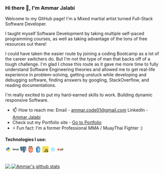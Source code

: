 ### Hi there 👋, I'm Ammar Jalabi 
Welcome to my GitHub page! I'm a Mixed martial artist turned Full-Stack Software Developer.

I taught myself Software Development by taking multiple self-paced programming courses, as well as taking advantage of the tons of free resources out there!

I could have taken the easier route by joining a coding Bootcamp as a lot of the career switchers do. But I'm not the type of man that backs off of a tough challenge. I'm glad I chose this route as it gave me more time to fully understand Software Engineering theories and allowed me to get real-life experience in problem-solving, getting unstuck while developing and debugging software, finding answers by googling, StackOverflow, and reading documentations.

I'm really excited to put my hard-earned skills to work. Building dynamic responsive Software.

- 📫 How to reach me: Email - [ammar.code01@gmail.com](https://mail.google.com/mail/?view=cm&fs=1&to=ammar.code01@gmail.com) LinkedIn - [Ammar Jalabi](https://www.linkedin.com/in/ammar-jalabi-685a78114/) 
- Check out my Portfolio site - [Go to Portfolio](https://ammarcode.github.io/Portfolio/)
- ⚡ Fun fact: I'm a former Professional MMA / MuayThai Fighter :)

**Technologies I use:**

<code><img height="20" src="https://raw.githubusercontent.com/github/explore/80688e429a7d4ef2fca1e82350fe8e3517d3494d/topics/python/python.png"></code>
<code><img height="20" src="https://raw.githubusercontent.com/github/explore/80688e429a7d4ef2fca1e82350fe8e3517d3494d/topics/django/django.png"></code>
<code><img height="20" src="https://raw.githubusercontent.com/github/explore/80688e429a7d4ef2fca1e82350fe8e3517d3494d/topics/postgresql/postgresql.png"></code>
<code><img height="20" src="https://raw.githubusercontent.com/github/explore/80688e429a7d4ef2fca1e82350fe8e3517d3494d/topics/html/html.png"></code>
<code><img height="20" src="https://raw.githubusercontent.com/github/explore/80688e429a7d4ef2fca1e82350fe8e3517d3494d/topics/css/css.png"></code>
<code><img height="20" src="https://raw.githubusercontent.com/github/explore/80688e429a7d4ef2fca1e82350fe8e3517d3494d/topics/javascript/javascript.png"></code>
<code><img height="20" src="https://raw.githubusercontent.com/github/explore/80688e429a7d4ef2fca1e82350fe8e3517d3494d/topics/react/react.png"></code>
<code><img height="20" src="https://raw.githubusercontent.com/github/explore/80688e429a7d4ef2fca1e82350fe8e3517d3494d/topics/git/git.png"></code>



<br />
<a href="https://github.com/AmmarCode">
  <img align="center" src="https://github-readme-stats.vercel.app/api/top-langs/?username=ammarcode&theme=blue-green&hide_langs_below=1" />
</a>
<a href="https://github.com/AmmarCode">
 <img align="center" src="https://github-readme-stats.vercel.app/api?username=ammarcode&show_icons=true&theme=blue-green&line_height=27" alt="Ammar's github stats"/>
</a>


<!--
<a href="https://github.com/AmmarCode/AmmarCode">
  <img align="center" src="https://github-readme-stats.vercel.app/api/pin/?username=AmmarCode&repo=AmmarCode&theme=blue-green" />
</a>


**AmmarCode/AmmarCode** is a ✨ _special_ ✨ repository because its `README.md` (this file) appears on your GitHub profile.

Here are some ideas to get you started:
- 🤔 I’m looking for help with ...
- 🔭 I’m currently working on ...
- 🌱 I’m currently learning ...
- 👯 I’m looking to collaborate on ...
- 💬 Ask me about ...
- ⚡ Fun fact: ...
-->


